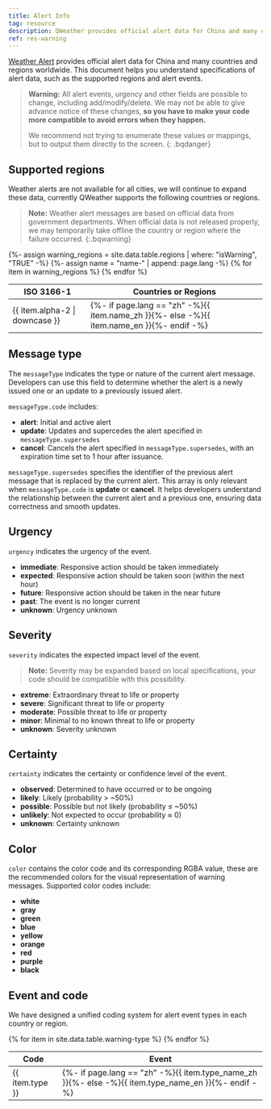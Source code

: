 ```yaml
---
title: Alert Info
tag: resource
description: QWeather provides official alert data for China and many countries and regions worldwide. This document helps you understand specifications of alert data, such as the supported regions and alert events.
ref: res-warning
---
```


[Weather Alert](/en/docs/api/warning/) provides official alert data for China and many countries and regions worldwide. This document helps you understand specifications of alert data, such as the supported regions and alert events.

> **Warning:** All alert events, urgency and other fields are possible to change, including add/modify/delete. We may not be able to give advance notice of these changes, **so you have to make your code more compatible to avoid errors when they happen.**
>
> We recommend not trying to enumerate these values or mappings, but to output them directly to the screen.
{: .bqdanger}

## Supported regions

Weather alerts are not available for all cities, we will continue to expand these data, currently QWeather supports the following countries or regions.

> **Note:** Weather alert messages are based on official data from government departments. When official data is not released properly, we may temporarily take offline the country or region where the failure occurred.
{:.bqwarning}

<table>
  <thead>
    <tr>
      <th>ISO 3166-1</th>
      <th>Countries or Regions</th>
    </tr>
  </thead>
  <tbody>
  {%- assign warning_regions = site.data.table.regions | where: "isWarning", "TRUE" -%}
  {%- assign name = "name-" | append: page.lang -%}
  {% for item in warning_regions %}
    <tr>
      <td>{{ item.alpha-2 | downcase  }}</td>
      <td>{%- if page.lang == "zh" -%}{{ item.name_zh  }}{%- else -%}{{ item.name_en  }}{%- endif -%}</td>
    </tr>
  {% endfor %}  
  </tbody>
</table>

## Message type

The `messageType` indicates the type or nature of the current alert message. Developers can use this field to determine whether the alert is a newly issued one or an update to a previously issued alert.

`messageType.code` includes:

- **alert**: Initial and active alert
- **update**: Updates and supercedes the alert specified in `messageType.supersedes`
- **cancel**: Cancels the alert specified in `messageType.supersedes`, with an expiration time set to 1 hour after issuance.

`messageType.supersedes` specifies the identifier of the previous alert message that is replaced by the current alert. This array is only relevant when `messageType.code` is **update** or **cancel**. It helps developers understand the relationship between the current alert and a previous one, ensuring data correctness and smooth updates.

## Urgency

`urgency` indicates the urgency of the event.

- **immediate**: Responsive action should be taken immediately
- **expected**: Responsive action should be taken soon (within the next hour)
- **future**: Responsive action should be taken in the near future
- **past**: The event is no longer current
- **unknown**: Urgency unknown

## Severity

`severity` indicates the expected impact level of the event.

> **Note:** Severity may be expanded based on local specifications, your code should be compatible with this possibility.

- **extreme**: Extraordinary threat to life or property
- **severe**: Significant threat to life or property
- **moderate**: Possible threat to life or property
- **minor**: Minimal to no known threat to life or property
- **unknown**: Severity unknown

## Certainty

`certainty` indicates the certainty or confidence level of the event.

- **observed**: Determined to have occurred or to be ongoing
- **likely**: Likely (probability > ~50%)
- **possible**: Possible but not likely (probability ≤ ~50%)
- **unlikely**: Not expected to occur (probability ≈ 0)
- **unknown**: Certainty unknown

## Color

`color` contains the color code and its corresponding RGBA value, these are the recommended colors for the visual representation of warning messages. Supported color codes include:

- **white**
- **gray**
- **green**
- **blue**
- **yellow**
- **orange**
- **red**
- **purple**
- **black**

## Event and code

We have designed a unified coding system for alert event types in each country or region.

<table>
  <thead>
    <tr>
      <th>Code</th>
      <th>Event</th>
    </tr>
  </thead>
  <tbody>
  {% for item in site.data.table.warning-type %}
    <tr>
      <td>{{ item.type }}</td>
      <td>{%- if page.lang == "zh" -%}{{ item.type_name_zh  }}{%- else -%}{{ item.type_name_en }}{%- endif -%}</td>
    </tr>
  {% endfor %}  
  </tbody>
</table>



